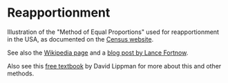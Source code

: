 # Reapportionment
Illustration of the "Method of Equal Proportions" used for reapportionment in the USA, as documented on the [Census website](https://www.census.gov/topics/public-sector/congressional-apportionment/about/computing.html).
  
See also the [Wikipedia page](https://en.wikipedia.org/wiki/United_States_congressional_apportionment#The_method_of_equal_proportions) and a [blog post by Lance Fortnow](https://blog.computationalcomplexity.org/2010/12/americas-most-important-algorithm.html).

Also see this [free textbook](https://math.libretexts.org/Bookshelves/Applied_Mathematics/Math_in_Society_(Lippman)/04%3A_Apportionment) by David Lippman for more about this and other methods.
